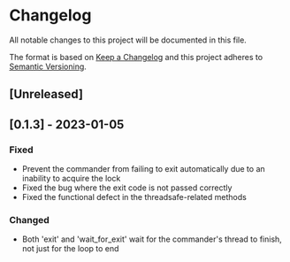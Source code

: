 # Changelog

All notable changes to this project will be documented in this file.

The format is based on [Keep a Changelog](http://keepachangelog.com/)
and this project adheres to [Semantic Versioning](http://semver.org/).

## [Unreleased]

## [0.1.3] - 2023-01-05

### Fixed

- Prevent the commander from failing to exit automatically due to an inability to acquire the lock
- Fixed the bug where the exit code is not passed correctly
- Fixed the functional defect in the threadsafe-related methods 

### Changed

- Both 'exit' and 'wait_for_exit' wait for the commander's thread to finish, not just for the loop to end
